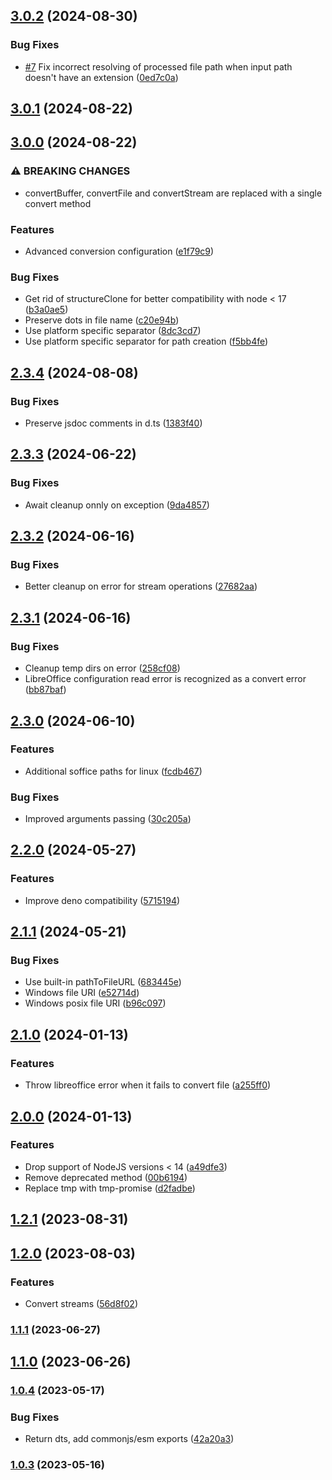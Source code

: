 

## [3.0.2](https://github.com/Girilloid/libreoffice-file-converter/compare/v3.0.1...v3.0.2) (2024-08-30)


### Bug Fixes

* [#7](https://github.com/Girilloid/libreoffice-file-converter/issues/7) Fix incorrect resolving of processed file path when input path doesn't have an extension ([0ed7c0a](https://github.com/Girilloid/libreoffice-file-converter/commit/0ed7c0af7cc886bfad80fb10587fecb705f9c380))

## [3.0.1](https://github.com/Girilloid/libreoffice-file-converter/compare/v3.0.0...v3.0.1) (2024-08-22)

## [3.0.0](https://github.com/Girilloid/libreoffice-file-converter/compare/v2.3.4...v3.0.0) (2024-08-22)


### ⚠ BREAKING CHANGES

* convertBuffer, convertFile and convertStream are replaced with a single convert method

### Features

* Advanced conversion configuration ([e1f79c9](https://github.com/Girilloid/libreoffice-file-converter/commit/e1f79c93053d989285ff16a9f47f55727465f9aa))


### Bug Fixes

* Get rid of structureClone for better compatibility with node < 17 ([b3a0ae5](https://github.com/Girilloid/libreoffice-file-converter/commit/b3a0ae5201b3c2873f3ea8fe3a6901e8715fe533))
* Preserve dots in file name ([c20e94b](https://github.com/Girilloid/libreoffice-file-converter/commit/c20e94b69de48d6f738d4d2b233f45a3766a445a))
* Use platform specific separator ([8dc3cd7](https://github.com/Girilloid/libreoffice-file-converter/commit/8dc3cd7c5eb658323d5ba0f6e7d12e71e5a232ba))
* Use platform specific separator for path creation ([f5bb4fe](https://github.com/Girilloid/libreoffice-file-converter/commit/f5bb4fe12872eb7cc594826922f38f39fa520ba1))

## [2.3.4](https://github.com/Girilloid/libreoffice-file-converter/compare/v2.3.3...v2.3.4) (2024-08-08)


### Bug Fixes

* Preserve jsdoc comments in d.ts ([1383f40](https://github.com/Girilloid/libreoffice-file-converter/commit/1383f408bce73c2b7205be27f7b6e484a253cb00))

## [2.3.3](https://github.com/Girilloid/libreoffice-file-converter/compare/v2.3.2...v2.3.3) (2024-06-22)


### Bug Fixes

* Await cleanup onnly on exception ([9da4857](https://github.com/Girilloid/libreoffice-file-converter/commit/9da48575792ec07b2b857853d860417163a7b9d6))

## [2.3.2](https://github.com/Girilloid/libreoffice-file-converter/compare/v2.3.1...v2.3.2) (2024-06-16)


### Bug Fixes

* Better cleanup on error for stream operations ([27682aa](https://github.com/Girilloid/libreoffice-file-converter/commit/27682aa420de964bea7b8c4a94184cd97f4c9e0d))

## [2.3.1](https://github.com/Girilloid/libreoffice-file-converter/compare/v2.3.0...v2.3.1) (2024-06-16)


### Bug Fixes

* Cleanup temp dirs on error ([258cf08](https://github.com/Girilloid/libreoffice-file-converter/commit/258cf08e19e82de27ab81d160e93ac76797aad1a))
* LibreOffice configuration read error is recognized as a convert error ([bb87baf](https://github.com/Girilloid/libreoffice-file-converter/commit/bb87baf2c48968ba71cf0c09c1926947fc9bce21))

## [2.3.0](https://github.com/Girilloid/libreoffice-file-converter/compare/v2.2.0...v2.3.0) (2024-06-10)


### Features

* Additional soffice paths for linux ([fcdb467](https://github.com/Girilloid/libreoffice-file-converter/commit/fcdb467455b75de21274b39e065f07ff5605c5dd))


### Bug Fixes

* Improved arguments passing ([30c205a](https://github.com/Girilloid/libreoffice-file-converter/commit/30c205ad443451e5578d231af6f74ee9ddc22b93))

## [2.2.0](https://github.com/Girilloid/libreoffice-file-converter/compare/v2.1.1...v2.2.0) (2024-05-27)


### Features

* Improve deno compatibility ([5715194](https://github.com/Girilloid/libreoffice-file-converter/commit/5715194f8ea1f97f872c6d0ee406803115c15f86))

## [2.1.1](https://github.com/Girilloid/libreoffice-file-converter/compare/v2.1.0...v2.1.1) (2024-05-21)


### Bug Fixes

* Use built-in pathToFileURL ([683445e](https://github.com/Girilloid/libreoffice-file-converter/commit/683445e6cd62cc3daae0b4aa4b88f327ccb7dae3))
* Windows file URI ([e52714d](https://github.com/Girilloid/libreoffice-file-converter/commit/e52714d3a1b1b077589f613c6509d9a8c7f87b89))
* Windows posix file URI ([b96c097](https://github.com/Girilloid/libreoffice-file-converter/commit/b96c097d2f1a02fa2bdde0b92d4eaedffaad8a95))

## [2.1.0](https://github.com/Girilloid/libreoffice-file-converter/compare/v2.0.0...v2.1.0) (2024-01-13)


### Features

* Throw libreoffice error when it fails to convert file ([a255ff0](https://github.com/Girilloid/libreoffice-file-converter/commit/a255ff051a610e2d3d472caa1681679a00eec57b))

## [2.0.0](https://github.com/Girilloid/libreoffice-file-converter/compare/v1.2.1...v2.0.0) (2024-01-13)


### Features

* Drop support of NodeJS versions < 14 ([a49dfe3](https://github.com/Girilloid/libreoffice-file-converter/commit/a49dfe3b71c49e67b05bf0253e03bfaae771e11b))
* Remove deprecated method ([00b6194](https://github.com/Girilloid/libreoffice-file-converter/commit/00b61947c453001cfad6e884db2603364d4337ad))
* Replace tmp with tmp-promise ([d2fadbe](https://github.com/Girilloid/libreoffice-file-converter/commit/d2fadbe98226bded5b7bdc827f2a66cf85572c1a))


## [1.2.1](https://github.com/Girilloid/libreoffice-file-converter/compare/v1.2.0...v1.2.1) (2023-08-31)

## [1.2.0](https://github.com/Girilloid/libreoffice-file-converter/compare/v1.1.1...v1.2.0) (2023-08-03)


### Features

* Convert streams ([56d8f02](https://github.com/Girilloid/libreoffice-file-converter/commit/56d8f02d6b2f0b40423953e0321140067a9e4423))

### [1.1.1](https://github.com/Girilloid/libreoffice-file-converter/compare/v1.1.0...v1.1.1) (2023-06-27)

## [1.1.0](https://github.com/Girilloid/libreoffice-file-converter/compare/v1.0.5...v1.1.0) (2023-06-26)

### [1.0.4](https://github.com/Girilloid/libreoffice-file-converter/compare/v1.0.3...v1.0.4) (2023-05-17)


### Bug Fixes

* Return dts, add commonjs/esm exports ([42a20a3](https://github.com/Girilloid/libreoffice-file-converter/commit/42a20a38205cfcf300221aea73deb2e657c4163b))

### [1.0.3](https://github.com/Girilloid/libreoffice-file-converter/compare/v1.0.2...v1.0.3) (2023-05-16)
